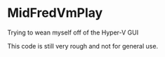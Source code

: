 # MidFredVmPlay
Trying to wean myself off of the Hyper-V GUI

This code is still very rough and not for general use.
